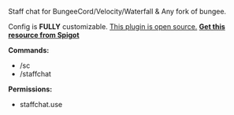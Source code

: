 Staff chat for BungeeCord/Velocity/Waterfall & Any fork of bungee.

Config is **FULLY** customizable.
[This plugin is open source.](https://github.com/rodri-r-z/VelocityStaffChat)
[**Get this resource from Spigot**](https://www.spigotmc.org/resources/velocitystaffchat.113812/)

**Commands:**
- /sc
- /staffchat

**Permissions:**
- staffchat.use
